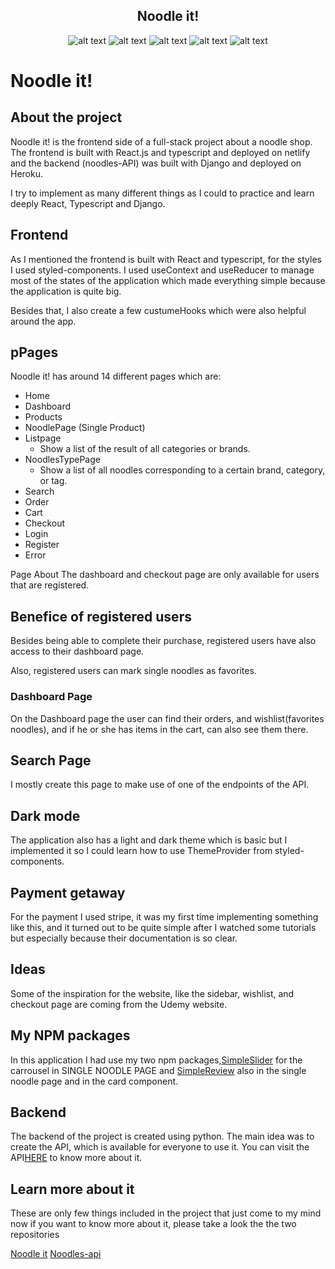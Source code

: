 <div align="center">
<h2> Noodle it! </h1>
  
![alt text](https://img.shields.io/badge/My%20first%20website-3.0.2-blue)  ![alt text](https://img.shields.io/badge/Made%20by-Max-brightgreen) ![alt text](https://img.shields.io/badge/Made%20With-React.js-blue) ![alt text](https://img.shields.io/badge/Made%20With-typescript-blue) ![alt text](https://img.shields.io/badge/Made%20With-Django-green)
</div>

# Noodle it! 

## About the project

Noodle it! is the frontend side of a full-stack project about a noodle shop.
The frontend is built with React.js and typescript and deployed on netlify and the backend (noodles-API) was
built with Django and deployed on Heroku.

I try to implement as many different things as I could to practice and learn deeply React, Typescript and Django.

## Frontend

As I mentioned the frontend is built with React and typescript, for the styles I used styled-components. I used useContext and useReducer to manage most of the states of the application which made everything simple because the application is quite big.
           
Besides that, I also create a few custumeHooks which were also helpful around the app.

## pPages
 Noodle it! has around 14 different pages which are:
- Home
- Dashboard
- Products
- NoodlePage (Single Product)
- Listpage
  - Show a list of the result of all categories or brands.
- NoodlesTypePage
  - Show a list of all noodles corresponding to a certain brand, category, or tag.
- Search
- Order
- Cart
- Checkout
- Login
- Register
- Error

Page About The dashboard and checkout page are only available for users that are registered.

## Benefice of registered users

Besides being able to complete their purchase, registered users have also access to their dashboard page.

Also, registered users can mark single noodles as favorites.

### Dashboard Page

On the Dashboard page the user can find their orders, and wishlist(favorites noodles), and if he or she has items in the cart, can also see them there.
## Search Page

I mostly create this page to make use of one of the endpoints of the API.

## Dark mode

The application also has a light and dark theme which is basic but I implemented it so I could learn how to use ThemeProvider from styled-components.

## Payment getaway

For the payment I used stripe, it was my first time implementing something like this, and it turned out to be quite simple after I watched some tutorials but especially because their documentation is so clear.

## Ideas

Some of the inspiration for the website, like the sidebar, wishlist, and checkout page are coming from the Udemy website.

## My NPM packages
In this application I had use my two npm packages,[SimpleSlider](https://www.npmjs.com/package/@maxcoding/simpleslider) for the carrousel in SINGLE NOODLE PAGE and [SimpleReview](https://www.npmjs.com/package/simplereview) also in the single noodle page and in the card component.

## Backend

The backend of the project is created using python. The main idea was to create the API, which is available for everyone to use it.
You can visit the API[HERE](https://noodles-api.herokuapp.com/) to know more about it.

## Learn more about it

These are only few things included in the project that just come to my mind now if you want to know more about it, please take a look the the two repositories

[Noodle it](https://github.com/maxrpark/noodle_it_ts)
[Noodles-api](https://github.com/maxrpark/nooodles_api)



